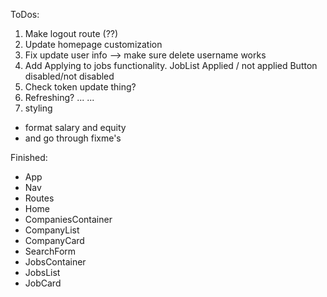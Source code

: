 ToDos:

1) Make logout route (??)
2) Update homepage customization
3) Fix update user info --> make sure delete username works
4) Add Applying to jobs functionality.
    JobList Applied / not applied
    Button disabled/not disabled
4) Check token update thing?
5) Refreshing?
...
...
10) styling
- format salary and equity
- and go through fixme's

Finished: 
- App
- Nav
- Routes
- Home
- CompaniesContainer
- CompanyList
- CompanyCard
- SearchForm
- JobsContainer
- JobsList
- JobCard